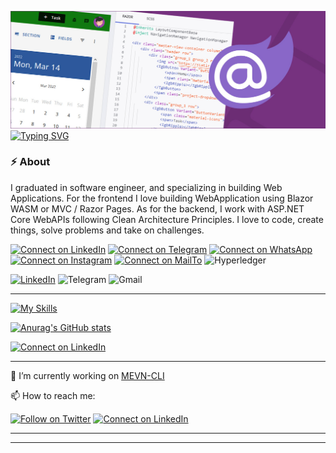 ![Header](./BlazorBanner.png)
[![Typing SVG](https://readme-typing-svg.demolab.com?font=Satisfy&weight=500&size=53&pause=1000&color=AF83FF&background=76327F&center=true&vCenter=true&width=1140&height=100&lines=%F0%9F%91%8B+Hi+there%2C+I'm+Morteza+Farhadi)](https://git.io/typing-svg)

### :zap: About

<!--START_SECTION:activity-->
I graduated in software engineer, and specializing in building Web Applications. 
For the frontend I love building WebApplication using Blazor WASM or MVC / Razor Pages. 
As for the backend, I work with ASP.NET Core WebAPIs following Clean Architecture Principles.
I love to code, create things, solve problems and take on challenges.
<!--END_SECTION:activity-->

[![Connect on LinkedIn](https://img.shields.io/badge/--linkedin?label=LinkedIn&logo=LinkedIn&style=social)](https://www.linkedin.com/in/jamesgeorge007)
[![Connect on Telegram](https://img.shields.io/badge/--telegram?label=Telegram&logo=Telegram&style=social)](https://www.linkedin.com/in/jamesgeorge007)
[![Connect on WhatsApp](https://img.shields.io/badge/--whatsapp?label=WhatsApp&logo=WhatsApp&style=social)](https://www.linkedin.com/in/jamesgeorge007)
[![Connect on Instagram](https://img.shields.io/badge/--whatsapp?label=Instagram&logo=Instagram&style=social)](https://www.linkedin.com/in/jamesgeorge007)
[![Connect on MailTo](https://img.shields.io/badge/--mail?label=Gmail&logo=mailto&style=social)](https://www.linkedin.com/in/jamesgeorge007)
![Hyperledger](https://img.shields.io/badge/hyperledger-2F3134?style=for-the-badge&logo=hyperledger&logoColor=white)

[![LinkedIn](https://img.shields.io/badge/linkedin-%230077B5.svg?style=for-the-badge&logo=linkedin&logoColor=white)](https://www.linkedin.com/in/morteza-farhadi-63475891)
![Telegram](https://img.shields.io/badge/Telegram-2CA5E0?style=for-the-badge&logo=telegram&logoColor=white)
![Gmail](https://img.shields.io/badge/Gmail-D14836?style=for-the-badge&logo=gmail&logoColor=white)

---

[![My Skills](https://skillicons.dev/icons?i=js,html,css,wasm)](https://skillicons.dev)

[![Anurag's GitHub stats](https://github-readme-stats.vercel.app/api?username=Farhadi-Morteza)](https://github.com/anuraghazra/github-readme-stats)

[![Connect on LinkedIn](https://img.shields.io/badge/--linkedin?label=LinkedIn&logo=LinkedIn&style=social)](https://www.linkedin.com/in/jamesgeorge007)

---



🔭 I’m currently working on [MEVN-CLI](https://github.com/madlabsinc/mevn-cli)

📫 How to reach me:

[![Follow on Twitter](https://img.shields.io/badge/--twitter?label=Twitter&logo=Twitter&style=social)](https://twitter.com/james_madhacks) 
[![Connect on LinkedIn](https://img.shields.io/badge/--linkedin?label=LinkedIn&logo=LinkedIn&style=social)](https://www.linkedin.com/in/jamesgeorge007)

---



---

<!--
**jamesgeorge007/jamesgeorge007** is a ✨ _special_ ✨ repository because its `README.md` (this file) appears on your GitHub profile.

Here are some ideas to get you started:

- 🌱 I’m currently learning ...
- 👯 I’m looking to collaborate on ...
- 🤔 I’m looking for help with ...
- 💬 Ask me about ...
- 😄 Pronouns: ...
- ⚡ Fun fact: ...
-->

<!---
Farhadi-Morteza/Farhadi-Morteza is a ✨ special ✨ repository because its `README.md` (this file) appears on your GitHub profile.
You can click the Preview link to take a look at your changes.
--->
